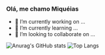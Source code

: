 ### Olá, me chamo Miquéias

- 🔭 I’m currently working on ...
- 🌱 I’m currently learning ...
- 👯 I’m looking to collaborate on ...

![Anurag's GitHub stats](https://github-readme-stats.vercel.app/api?username=miqueiasmartinsf&show_icons=true&theme=cobalt)
![Top Langs](https://github-readme-stats.vercel.app/api/top-langs/?username=miqueiasmartinsf&layout=compact&theme=cobalt)

